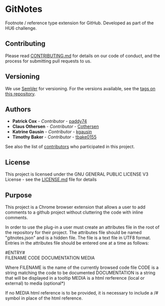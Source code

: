 # GitNotes
Footnote / reference type extension for GitHub. Developed as part of the HU6 challenge.

## Contributing

Please read [CONTRIBUTING.md](https://gist.github.com/PurpleBooth/b24679402957c63ec426) for details on our code of conduct, and the process for submitting pull requests to us.

## Versioning

We use [SemVer](http://semver.org/) for versioning. For the versions available, see the [tags on this repository](https://github.com/your/project/tags). 

## Authors

* **Patrick Cox** - *Contributor* - [paddy74](https://github.com/paddy74)
* **Claus Othersen** - *Contributor* - [Cothersen](https://github.com/Cothersen)
* **Katrine Gausin** - *Contributor* - [kgausin](https://github.com/kgausin)
* **Timothy Baker** - *Contributor* - [tbake0155](https://github.com/tbake0155)

See also the list of [contributors](https://github.com/your/project/contributors) who participated in this project.

## License

This project is licensed under the GNU GENERAL PUBLIC LICENSE V3 License - see the [LICENSE.md](LICENSE.md) file for details

## Purpose

This project is a Chrome browser extension that allows a user to add comments to a github project without cluttering the code with inline comments.

In order to use the plug-in a user must create an attributes file in the root of the repository for their project.   The attributes file should be named "gitnotes.json" and is a hidden file.  The file is a text file in UTF8 format.  Entries in the attributes file should be entered one at a time as follows:

#ENTRY#  
FILENAME
CODE
DOCUMENTATION
MEDIA

Where 
    FILENAME is the name of the currently browsed code file
    CODE is a string matching the code to be documented
    DOCUMENTATION is a string that will be displayed in a tooltip
    MEDIA is a html rerference (local or external) to media (optional*)

If no MEDIA html reference is to be provided, it is necessary to include a /# symbol in place of the html reference.
